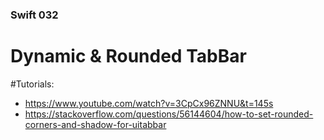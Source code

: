 ###  Swift 032

# Dynamic & Rounded TabBar 
#Tutorials:
- https://www.youtube.com/watch?v=3CpCx96ZNNU&t=145s
- https://stackoverflow.com/questions/56144604/how-to-set-rounded-corners-and-shadow-for-uitabbar
